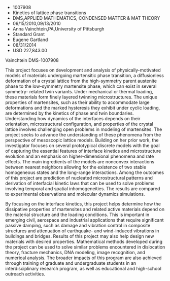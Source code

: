 
* 1007908
* Kinetics of lattice phase transitions
* DMS,APPLIED MATHEMATICS, CONDENSED MATTER & MAT THEORY
* 09/15/2010,09/13/2010
* Anna Vainchtein,PA,University of Pittsburgh
* Standard Grant
* Eugene Gartland
* 08/31/2014
* USD 227,843.00

Vainchtein DMS-1007908

This project focuses on development and analysis of physically-motivated models
of materials undergoing martensitic phase transition, a diffusionless
deformation of a crystal lattice from the high-symmetry parent austenite phase
to the low-symmetry martensite phase, which can exist in several symmetry-
related twin variants. Under mechanical or thermal loading, these materials form
finely layered twinning microstructures. The unique properties of martensites,
such as their ability to accommodate large deformations and the marked
hysteresis they exhibit under cyclic loading, are determined by the kinetics of
phase and twin boundaries. Understanding how dynamics of the interfaces depends
on their orientation, microstructural configuration, and properties of the
crystal lattice involves challenging open problems in modeling of martensites.
The project seeks to advance the understanding of these phenomena from the
perspective of mesoscopic lattice models. Building on her prior work, the
investigator focuses on several prototypical discrete models with the goal of
capturing the essential features of interface kinetics and microstructure
evolution and an emphasis on higher-dimensional phenomena and rate effects. The
main ingredients of the models are nonconvex interactions between nearest
neighbors allowing for the existence of two stable homogeneous states and the
long-range interactions. Among the outcomes of this project are prediction of
nucleated microstructural patterns and derivation of interfacial kinetic laws
that can be used to solve problems involving temporal and spatial
inhomogeneities. The results are compared to experimental observations and
molecular dynamics simulations.

By focusing on the interface kinetics, this project helps determine how the
dissipative properties of martensites and related active materials depend on the
material structure and the loading conditions. This is important in emerging
civil, aerospace and industrial applications that require significant passive
damping, such as damage and vibration control in composite structures and
attenuation of earthquake- and wind-induced vibrations in buildings and bridges.
Results of this project may also help design new materials with desired
properties. Mathematical methods developed during the project can be used to
solve similar problems encountered in dislocation theory, fracture mechanics,
DNA modeling, image recognition, and numerical analysis. The broader impacts of
this program are also achieved through training of graduate and undergraduate
students in an interdisciplinary research program, as well as educational and
high-school outreach activities.
